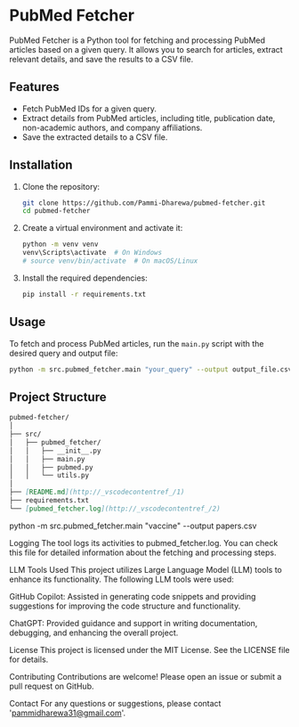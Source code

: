 # PubMed Fetcher
PubMed Fetcher is a Python tool for fetching and processing PubMed articles based on a given query. It allows you to search for articles, extract relevant details, and save the results to a CSV file.

## Features

- Fetch PubMed IDs for a given query.
- Extract details from PubMed articles, including title, publication date, non-academic authors, and company affiliations.
- Save the extracted details to a CSV file.

## Installation

1. Clone the repository:

    ```sh
    git clone https://github.com/Pammi-Dharewa/pubmed-fetcher.git
    cd pubmed-fetcher
    ```

2. Create a virtual environment and activate it:

    ```sh
    python -m venv venv
    venv\Scripts\activate  # On Windows
    # source venv/bin/activate  # On macOS/Linux
    ```

3. Install the required dependencies:

    ```sh
    pip install -r requirements.txt
    ```

## Usage

To fetch and process PubMed articles, run the `main.py` script with the desired query and output file:

```sh
python -m src.pubmed_fetcher.main "your_query" --output output_file.csv
```

## Project Structure

```markdown
pubmed-fetcher/
│
├── src/
│   ├── pubmed_fetcher/
│   │   ├── __init__.py
│   │   ├── main.py
│   │   ├── pubmed.py
│   │   └── utils.py
│
├── [README.md](http://_vscodecontentref_/1)
├── requirements.txt
└── [pubmed_fetcher.log](http://_vscodecontentref_/2)
```

python -m src.pubmed_fetcher.main "vaccine" --output papers.csv


Logging
The tool logs its activities to pubmed_fetcher.log. You can check this file for detailed information about the fetching and processing steps.

LLM Tools Used
This project utilizes Large Language Model (LLM) tools to enhance its functionality. The following LLM tools were used:

GitHub Copilot: Assisted in generating code snippets and providing suggestions for improving the code structure and functionality.

ChatGPT: Provided guidance and support in writing documentation, debugging, and enhancing the overall project.

License
This project is licensed under the MIT License. See the LICENSE file for details.

Contributing
Contributions are welcome! Please open an issue or submit a pull request on GitHub.

Contact
For any questions or suggestions, please contact 'pammidharewa31@gmail.com'.

